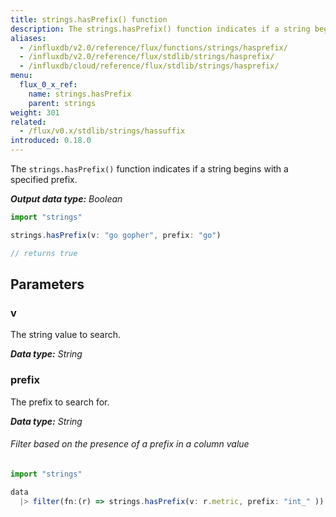 ```yaml
---
title: strings.hasPrefix() function
description: The strings.hasPrefix() function indicates if a string begins with a specific prefix.
aliases:
  - /influxdb/v2.0/reference/flux/functions/strings/hasprefix/
  - /influxdb/v2.0/reference/flux/stdlib/strings/hasprefix/
  - /influxdb/cloud/reference/flux/stdlib/strings/hasprefix/
menu:
  flux_0_x_ref:
    name: strings.hasPrefix
    parent: strings
weight: 301
related:
  - /flux/v0.x/stdlib/strings/hassuffix
introduced: 0.18.0
---
```


The `strings.hasPrefix()` function indicates if a string begins with a specified prefix.

_**Output data type:** Boolean_

```js
import "strings"

strings.hasPrefix(v: "go gopher", prefix: "go")

// returns true
```

## Parameters

### v
The string value to search.

_**Data type:** String_

### prefix
The prefix to search for.

_**Data type:** String_

###### Filter based on the presence of a prefix in a column value
```js
import "strings"

data
  |> filter(fn:(r) => strings.hasPrefix(v: r.metric, prefix: "int_" ))
```
